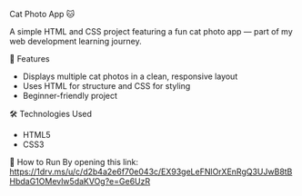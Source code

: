 Cat Photo App 🐱

A simple HTML and CSS project featuring a fun cat photo app — part of my web development learning journey.

🌟 Features
- Displays multiple cat photos in a clean, responsive layout  
- Uses HTML for structure and CSS for styling  
- Beginner-friendly project 

🛠️ Technologies Used
- HTML5  
- CSS3  

🚀 How to Run
   By opening this link: https://1drv.ms/u/c/d2b4a2e6f70e043c/EX93geLeFNlOrXEnRgQ3UJwB8tBHbdaG1OMevlw5daKVOg?e=Ge6UzR

